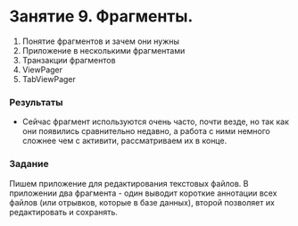 # Занятие 9. Фрагменты.

1. Понятие фрагментов и зачем они нужны
2. Приложение в несколькими фрагментами 
3. Транзакции фрагментов 
4. ViewPager
5. TabViewPager


### Результаты
* Сейчас фрагмент используются очень часто, почти везде, но так как они появились сравнительно недавно, а работа с ними немного сложнее чем с активити, рассматриваем их в конце. 


### Задание 
Пишем приложение для редактирования текстовых файлов. В приложении два фрагмента - один выводит короткие аннотации всех файлов (или отрывков, которые в базе данных), второй позволяет их редактировать и сохранять.





